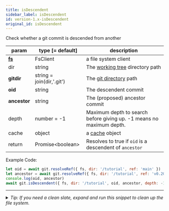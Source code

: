 ```yaml
---
title: isDescendent
sidebar_label: isDescendent
id: version-1.x-isDescendent
original_id: isDescendent
---
```


Check whether a git commit is descended from another

| param          | type [= default]          | description                                                          |
| -------------- | ------------------------- | -------------------------------------------------------------------- |
| [**fs**](./fs) | FsClient                  | a file system client                                                 |
| dir            | string                    | The [working tree](dir-vs-gitdir.md) directory path                  |
| **gitdir**     | string = join(dir,'.git') | The [git directory](dir-vs-gitdir.md) path                           |
| **oid**        | string                    | The descendent commit                                                |
| **ancestor**   | string                    | The (proposed) ancestor commit                                       |
| depth          | number = -1               | Maximum depth to search before giving up. -1 means no maximum depth. |
| cache          | object                    | a [cache](cache.md) object                                           |
| return         | Promise\<boolean\>        | Resolves to true if `oid` is a descendent of `ancestor`              |

Example Code:

```js live
let oid = await git.resolveRef({ fs, dir: '/tutorial', ref: 'main' })
let ancestor = await git.resolveRef({ fs, dir: '/tutorial', ref: 'v0.20.0' })
console.log(oid, ancestor)
await git.isDescendent({ fs, dir: '/tutorial', oid, ancestor, depth: -1 })
```


---

<details>
<summary><i>Tip: If you need a clean slate, expand and run this snippet to clean up the file system.</i></summary>

```js live
window.fs = new LightningFS('fs', { wipe: true })
window.pfs = window.fs.promises
console.log('done')
```
</details>

<script>
(function rewriteEditLink() {
  const el = document.querySelector('a.edit-page-link.button');
  if (el) {
    el.href = 'https://github.com/isomorphic-git/isomorphic-git/edit/main/src/api/isDescendent.js';
  }
})();
</script>